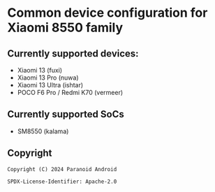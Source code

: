 # Common device configuration for Xiaomi 8550 family

## Currently supported devices:

- Xiaomi 13 (fuxi)
- Xiaomi 13 Pro (nuwa)
- Xiaomi 13 Ultra (ishtar)
- POCO F6 Pro / Redmi K70 (vermeer)

## Currently supported SoCs

- SM8550 (kalama)

## Copyright

```
Copyright (C) 2024 Paranoid Android

SPDX-License-Identifier: Apache-2.0
```